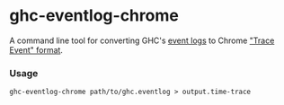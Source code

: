 # ghc-eventlog-chrome

A command line tool for converting GHC's [event logs](https://www.haskell.org/ghc/blog/20190924-eventful-ghc.html) to
Chrome ["Trace Event" format](https://docs.google.com/document/d/1CvAClvFfyA5R-PhYUmn5OOQtYMH4h6I0nSsKchNAySU/preview).

### Usage

```
ghc-eventlog-chrome path/to/ghc.eventlog > output.time-trace
```
